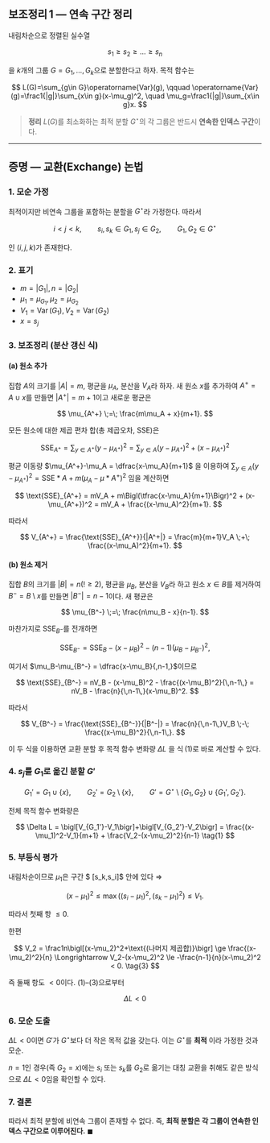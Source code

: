 ## 보조정리 1 — 연속 구간 정리

내림차순으로 정렬된 실수열

$$
s_1 \ge s_2 \ge \dots \ge s_n
$$

을 $k$개의 그룹 $G={G_1,\dots,G_k}$으로 분할한다고 하자.
목적 함수는

$$
L(G)=\sum_{g\in G}\operatorname{Var}(g), \qquad
\operatorname{Var}(g)=\frac1{|g|}\sum_{x\in g}(x-\mu_g)^2,
\quad
\mu_g=\frac1{|g|}\sum_{x\in g}x.
$$

> **정리**
> $L(G)$를 최소화하는 최적 분할 $G^\star$의 각 그룹은 반드시 **연속한 인덱스 구간**이다.

---

## 증명 — 교환(Exchange) 논법

### 1. 모순 가정

최적이지만 비연속 그룹을 포함하는 분할을 $G^\star$라 가정한다.
따라서

$$
i < j < k,\qquad
s_i,\,s_k\in G_1, s_j\in G_2,\qquad
G_1,G_2\in G^\star
$$

인 $(i,j,k)$가 존재한다.

### 2. 표기

* $m=|G_1|, n=|G_2|$
* $\mu_1=\mu_{G_1}, \mu_2=\mu_{G_2}$
* $V_1=\operatorname{Var}(G_1), V_2=\operatorname{Var}(G_2)$
* $x=s_j$

### 3. 보조정리 (분산 갱신 식)

#### (a) 원소 **추가**

집합 $A$의 크기를 $|A|=m$, 평균을 $\mu_A$, 분산을 $V_A$라 하자.
새 원소 $x$를 추가하여 $A^+=A\cup{x}$를 만들면 $|A^+|=m+1$이고 새로운 평균은

$$
\mu_{A^+} \;=\; \frac{m\mu_A + x}{m+1}.
$$

모든 원소에 대한 제곱 편차 합(총 제곱오차, $\text{SSE}$)은

$$
\text{SSE}_{A^+}
= \sum_{y\in A^+} (y-\mu_{A^+})^2
= \sum_{y\in A}(y-\mu_{A^+})^2 + (x-\mu_{A^+})^2
$$

평균 이동량 $\mu_{A^+}-\mu_A = \dfrac{x-\mu_A}{m+1}$ 을 이용하여
$\sum_{y\in A}(y-\mu_{A^+})^2 = \text{SSE}*A + m(\mu_A-\mu*{A^+})^2$ 임을 계산하면

$$
\text{SSE}_{A^+}
= mV_A + m\Bigl(\tfrac{x-\mu_A}{m+1}\Bigr)^2 + (x-\mu_{A^+})^2
= mV_A + \frac{(x-\mu_A)^2}{m+1}.
$$

따라서

$$
V_{A^+} 
= \frac{\text{SSE}_{A^+}}{|A^+|}
= \frac{m}{m+1}V_A \;+\; \frac{(x-\mu_A)^2}{m+1}.
$$

#### (b) 원소 **제거**

집합 $B$의 크기를 $|B|=n(!\ge 2)$, 평균을 $\mu_B$, 분산을 $V_B$라 하고
원소 $x\in B$를 제거하여 $B^-=B\setminus{x}$를 만들면 $|B^-|=n-1$이다.
새 평균은

$$
\mu_{B^-} \;=\; \frac{n\mu_B - x}{n-1}.
$$

마찬가지로 $\text{SSE}_{B^-}$를 전개하면

$$
\text{SSE}_{B^-}
= \text{SSE}_B - (x-\mu_B)^2 - (n-1)(\mu_B-\mu_{B^-})^2,
$$

여기서 $\mu_B-\mu_{B^-} = \dfrac{x-\mu_B}{,n-1,}$이므로

$$
\text{SSE}_{B^-}
= nV_B - (x-\mu_B)^2 - \frac{(x-\mu_B)^2}{\,n-1\,}
= nV_B - \frac{n}{\,n-1\,}(x-\mu_B)^2.
$$

따라서

$$
V_{B^-}
= \frac{\text{SSE}_{B^-}}{|B^-|}
= \frac{n}{\,n-1\,}V_B \;-\; \frac{(x-\mu_B)^2}{\,n-1\,}.
$$

이 두 식을 이용하면 교환 분할 후 목적 함수 변화량 $\Delta L$ 을 식 (1)로 바로 계산할 수 있다.

### 4. $s_j$를 $G_1$로 옮긴 분할 $G'$

$$
G_1' = G_1\cup\{x\},\qquad G_2' = G_2\setminus\{x\},\qquad
G' = G^\star\setminus\{G_1,G_2\}\cup\{G_1',G_2'\}.
$$

전체 목적 함수 변화량은

$$
\Delta L = \bigl[V_{G_1'}-V_1\bigr]+\bigl[V_{G_2'}-V_2\bigr]
= \frac{(x-\mu_1)^2-V_1}{m+1} +
   \frac{V_2-(x-\mu_2)^2}{n-1} \tag{1}
$$

### 5. 부등식 평가

내림차순이므로 $\mu_1$은 구간 $ [s_k,s_i]$ 안에 있다 ⇒

$$
(x-\mu_1)^2 \le \max ((s_i-\mu_1)^2,(s_k-\mu_1)^2)
\le V_1. \tag{2}
$$

따라서 첫째 항 $\le 0$.

한편

$$
V_2 = \frac1n\bigl[(x-\mu_2)^2+\text{(나머지 제곱합)}\bigr]
\ge \frac{(x-\mu_2)^2}{n}
\Longrightarrow
V_2-(x-\mu_2)^2 \le -\frac{n-1}{n}(x-\mu_2)^2 < 0. \tag{3}
$$

즉 둘째 항도 $<0$이다.
(1)–(3)으로부터

$$
\Delta L < 0
$$

### 6. 모순 도출

$\Delta L<0$이면 $G'$가 $G^\star$보다 더 작은 목적 값을 갖는다.
이는 $G^\star$를 **최적** 이라 가정한 것과 모순.

$n=1$인 경우(즉 $G_2={x}$)에는 $s_i$ 또는 $s_k$를 $G_2$로 옮기는 대칭 교환을 취해도 같은 방식으로 $\Delta L<0$임을 확인할 수 있다.

### 7. 결론

따라서 최적 분할에 비연속 그룹이 존재할 수 없다.
즉, **최적 분할은 각 그룹이 연속한 인덱스 구간으로 이루어진다.** $\blacksquare$
